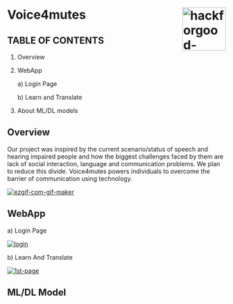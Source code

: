 # Voice4mutes   <a href="https://ibb.co/nMFzH9X"><img src="https://i.ibb.co/Ld3nLmT/hackforgood-f481a9fe.gif" align="right" width="100px" alt="hackforgood-f481a9fe" border="0"></a>

## TABLE OF CONTENTS

1. Overview

2. WebApp
    
     a) Login Page
    
     b) Learn and Translate

3. About ML/DL models

## Overview

Our project was inspired by the current scenario/status of speech and hearing impaired people and how the biggest challenges faced by them are  lack of social interaction, language and communication problems. We plan to reduce this divide. Voice4mutes powers individuals to overcome the barrier of communication using technology.

<a href="https://imgbb.com/"><img src="https://i.ibb.co/NtxcZps/ezgif-com-gif-maker.gif" alt="ezgif-com-gif-maker" border="0"></a>


## WebApp

a) Login Page

<a href="https://ibb.co/48w1xBS"><img src="https://i.ibb.co/6HcX56t/login.jpg" alt="login" border="0"></a>

b) Learn And Translate

<a href="https://ibb.co/vPpL8By"><img src="https://i.ibb.co/Nj5Wz3D/1st-page.jpg" alt="1st-page" border="0"></a>

## ML/DL Model

